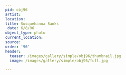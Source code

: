 ```yaml
---
pid: obj96
artist:
location:
title: Susquehanna Banks
_date: 6/8/06
object_type: photo
current_location:
source:
order: '96'
header:
  teaser: /images/gallery/simple/obj96/thumbnail.jpg
  image: /images/gallery/simple/obj96/full.jpg

---
```

